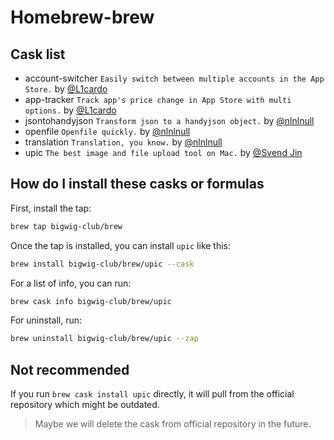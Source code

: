 # Homebrew-brew

## Cask list

- account-switcher `Easily switch between multiple accounts in the App Store.` by [@L1cardo](https://github.com/L1cardo)
- app-tracker `Track app's price change in App Store with multi options.` by [@L1cardo](https://github.com/L1cardo)
- jsontohandyjson `Transform json to a handyjson object.` by [@nlnlnull](https://github.com/nlnlnull)
- openfile `Openfile quickly.` by [@nlnlnull](https://github.com/nlnlnull)
- translation `Translation, you know.` by [@nlnlnull](https://github.com/nlnlnull)
- upic `The best image and file upload tool on Mac.` by [@Svend Jin](https://github.com/gee1k)

## How do I install these casks or formulas

First, install the tap:

```sh
brew tap bigwig-club/brew
```

Once the tap is installed, you can install `upic` like this:

```sh
brew install bigwig-club/brew/upic --cask
```

For a list of info, you can run:

```sh
brew cask info bigwig-club/brew/upic
```

For uninstall, run:

```sh
brew uninstall bigwig-club/brew/upic --zap
```

## Not recommended

If you run `brew cask install upic` directly, it will pull from the official repository which might be outdated.

> Maybe we will delete the cask from official repository in the future.
